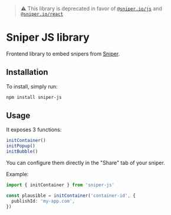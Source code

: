 > ⚠️ This library is deprecated in favor of [`@sniper.io/js`](https://www.npmjs.com/package/@sniper.io/js) and [`@sniper.io/react`](https://www.npmjs.com/package/@sniper.io/react)

# Sniper JS library

Frontend library to embed snipers from [Sniper](https://www.sniper.io/).

## Installation

To install, simply run:

```bash
npm install sniper-js
```

## Usage

It exposes 3 functions:

```ts
initContainer()
initPopup()
initBubble()
```

You can configure them directly in the "Share" tab of your sniper.

Example:

```ts
import { initContainer } from 'sniper-js'

const plausible = initContainer('container-id', {
  publishId: 'my-app.com',
})
```
